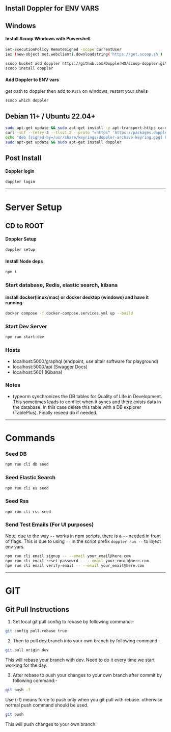 ## Install Doppler for ENV VARS

## Windows

#### Install Scoop Windows with Powershell

```bash
Set-ExecutionPolicy RemoteSigned -scope CurrentUser
iex (new-object net.webclient).downloadstring('https://get.scoop.sh')
```

```bash
scoop bucket add doppler https://github.com/DopplerHQ/scoop-doppler.git
scoop install doppler
```

#### Add Doppler to ENV vars

get path to doppler then add to `Path` on windows, restart your shells

```bash
scoop which doppler
```

## Debian 11+ / Ubuntu 22.04+

```bash
sudo apt-get update && sudo apt-get install -y apt-transport-https ca-certificates curl gnupg
curl -sLf --retry 3 --tlsv1.2 --proto "=https" 'https://packages.doppler.com/public/cli/gpg.DE2A7741A397C129.key' | sudo gpg --dearmor -o /usr/share/keyrings/doppler-archive-keyring.gpg
echo "deb [signed-by=/usr/share/keyrings/doppler-archive-keyring.gpg] https://packages.doppler.com/public/cli/deb/debian any-version main" | sudo tee /etc/apt/sources.list.d/doppler-cli.list
sudo apt-get update && sudo apt-get install doppler
```

## Post Install

#### Doppler login

```bash
doppler login
```

---

# Server Setup

## CD to ROOT

#### Doppler Setup

```bash
doppler setup
```

#### Install Node deps

```bash
npm i
```

### Start database, Redis, elastic search, kibana

#### install docker(linux/mac) or docker desktop (windows) and have it running

```bash
docker compose -f docker-compose.services.yml up --build
```

### Start Dev Server

```bash
npm run start:dev
```

### Hosts

- localhost:5000/graphql (endpoint, use altair software for playground)
- localhost:5000/api (Swagger Docs)
- localhost:5601 (Kibana)

### Notes

- typeorm synchronizes the DB tables for Quality of Life in Development. This sometimes leads to conflict when it syncs and there exists data in the database. In this case delete this table with a DB explorer (TablePlus). Finally reseed db if needed.

---

# Commands

### Seed DB

```bash
npm run cli db seed
```

### Seed Elastic Search

```bash
npm run cli es seed
```

### Seed Rss

```bash
npm run cli rss seed
```

### Send Test Emails (For UI purposes)

Note: due to the way `--` works in npm scripts, there is a `--` needed in front of flags. This is due to using `--` in the script prefix `doppler run --` to inject env vars.

```bash
npm run cli email signup -- --email your_email@here.com
npm run cli email reset-passowrd -- --email your_email@here.com
npm run cli email verify-email -- --email your_email@here.com
```

---

# GIT

## Git Pull Instructions

1. Set local git pull config to rebase by following command:-

```bash
git config pull.rebase true
```

2. Then to pull dev branch into your own branch by following command:-

```bash
git pull origin dev
```

This will rebase your branch with dev. Need to do it every time we start working for the day.

3. After rebase to push your changes to your own branch after commit by following command:-

```bash
git push -f
```

Use (-f) means force to push only when you git pull with rebase.
otherwise normal push command should be used.

```bash
git push
```

This will push changes to your own branch.
